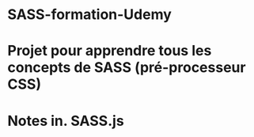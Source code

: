 # SASS-formation-Udemy

# Projet pour apprendre tous les concepts de SASS (pré-processeur CSS)

# Notes in. SASS.js